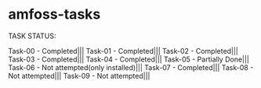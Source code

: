 # amfoss-tasks


TASK STATUS:

Task-00    -    Completed|||
Task-01    -    Completed|||
Task-02    -    Completed|||
Task-03    -    Completed|||
Task-04    -    Completed|||
Task-05    -    Partially Done|||
Task-06    -    Not attempted(only installed)|||
Task-07    -    Completed|||
Task-08    -    Not attempted|||
Task-09    -    Not attempted|||
